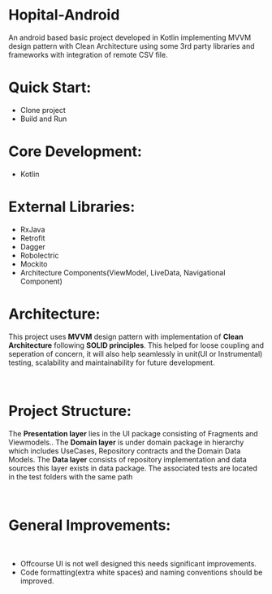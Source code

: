 # Hopital-Android
An android based basic project developed in Kotlin implementing MVVM design pattern with Clean Architecture using some 3rd party libraries and frameworks with integration of remote CSV file.<br>
# Quick Start:
- Clone project<br>
- Build and Run<br>

# Core Development:
- Kotlin

# External Libraries:
- RxJava <br>
- Retrofit <br>
- Dagger <br>
- Robolectric <br>
- Mockito <br>
- Architecture Components(ViewModel, LiveData, Navigational Component)<br>


# Architecture:<br>
This project uses <b>MVVM</b> design pattern with implementation of <b>Clean Architecture</b> following <b>SOLID principles</b>. This helped for loose coupling and seperation of concern, it will also help seamlessly in unit(UI or Instrumental) testing, scalability and maintainability for future development. 

<br>

# Project Structure:
The <b>Presentation layer</b> lies in the UI package consisting of Fragments and Viewmodels.. The <b>Domain layer</b> is under domain package in hierarchy which includes UseCases, Repository contracts and the Domain Data Models. The <b>Data layer</b> consists of repository implementation and data sources this layer exists in data package.
The associated tests are located in the test folders with the same path

<br>

# General Improvements:
<br>

- Offcourse UI is not well designed this needs significant improvements. <br>
- Code formatting(extra white spaces) and naming conventions should be improved.





